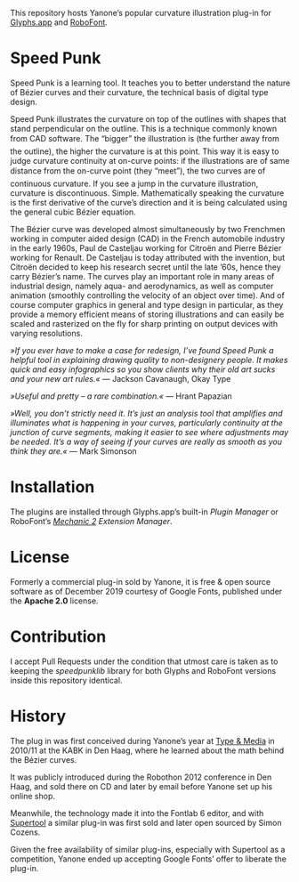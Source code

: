 This repository hosts Yanone’s popular curvature illustration plug-in for [Glyphs.app](https://glyphsapp.com) and [RoboFont](https://robofont.com).

# Speed Punk

Speed Punk is a learning tool. It teaches you to better understand the nature of Bézier curves and their curvature, the technical basis of digital type design.

Speed Punk illustrates the curvature on top of the outlines with shapes that stand perpendicular on the outline. This is a technique commonly known from CAD software. The “bigger” the illustration is (the further away from the outline), the higher the curvature is at this point. This way it is easy to judge curvature continuity at on-curve points: if the illustrations are of same distance from the on-curve point (they “meet”), the two curves are of continuous curvature. If you see a jump in the curvature illustration, curvature is discontinuous. Simple. Mathematically speaking the curvature is the first derivative of the curve’s direction and it is being calculated using the general cubic Bézier equation.

The Bézier curve was developed almost simultaneously by two Frenchmen working in computer aided design (CAD) in the French automobile industry in the early 1960s, Paul de Casteljau working for Citroën and Pierre Bézier working for Renault. De Casteljau is today attributed with the invention, but Citroën decided to keep his research secret until the late ’60s, hence they carry Bézier’s name.
The curves play an important role in many areas of industrial design, namely aqua- and aerodynamics, as well as computer animation (smoothly controlling the velocity of an object over time). And of course computer graphics in general and type design in particular, as they provide a memory efficient means of storing illustrations and can easily be scaled and rasterized on the fly for sharp printing on output devices with varying resolutions.


*»If you ever have to make a case for redesign, I’ve found Speed Punk a helpful tool in explaining drawing quality to non-designery people. It makes quick and easy infographics so you show clients why their old art sucks and your new art rules.«* — Jackson Cavanaugh, Okay Type

*»Useful and pretty – a rare combination.«* — Hrant Papazian

*»Well, you don’t strictly need it. It’s just an analysis tool that amplifies and illuminates what is happening in your curves, particularly continuity at the junction of curve segments, making it easier to see where adjustments may be needed. It’s a way of seeing if your curves are really as smooth as you think they are.«* — Mark Simonson

# Installation

The plugins are installed through Glyphs.app’s built-in *Plugin Manager* or RoboFont’s *[Mechanic 2](https://robofontmechanic.com) Extension Manager*.

# License

Formerly a commercial plug-in sold by Yanone, it is free & open source software as of December 2019 courtesy of Google Fonts, published under the **Apache 2.0** license.

# Contribution

I accept Pull Requests under the condition that utmost care is taken as to keeping the *speedpunklib* library for both Glyphs and RoboFont versions inside this repository identical.

# History

The plug in was first conceived during Yanone’s year at [Type & Media](http://typemedia.org) in 2010/11 at the KABK in Den Haag, where he learned about the math behind the Bézier curves.

It was publicly introduced during the Robothon 2012 conference in Den Haag, and sold there on CD and later by email before Yanone set up his online shop.

Meanwhile, the technology made it into the Fontlab 6 editor, and with [Supertool](http://www.corvelsoftware.co.uk/software/supertool/) a similar plug-in was first sold and later open sourced by Simon Cozens.

Given the free availability of similar plug-ins, especially with Supertool as a competition, Yanone ended up accepting Google Fonts’ offer to liberate the plug-in.